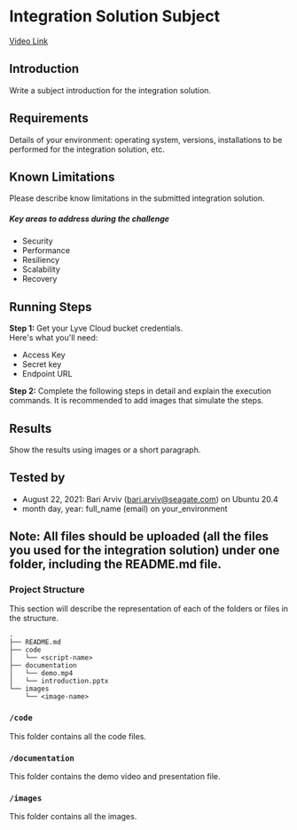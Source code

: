 # Integration Solution Subject

[Video Link](your-link)

## Introduction
Write a subject introduction for the integration solution. 

## Requirements
Details of your environment: operating system, versions, installations to be performed for the integration solution, etc.

## Known Limitations 
Please describe know limitations in the submitted integration solution.

##### Key areas to address during the challenge
* Security
* Performance
* Resiliency 
* Scalability
* Recovery

## Running Steps
**Step 1:** Get your Lyve Cloud bucket credentials.   
Here's what you'll need:
* Access Key
* Secret key
* Endpoint URL

**Step 2:** 
Complete the following steps in detail and explain the execution commands. It is recommended to add images that simulate the steps.

## Results 
Show the results using images or a short paragraph.

## Tested by
* August 22, 2021: Bari Arviv (bari.arviv@seagate.com) on Ubuntu 20.4
* month day, year: full_name (email) on your_environment

## **Note:** All files should be uploaded (all the files you used for the integration solution) under one folder, including the README.md file. 
### Project Structure

This section will describe the representation of each of the folders or files in the structure.
```
.
├── README.md
├── code
│   └── <script-name>
├── documentation
│   └── demo.mp4
│   └── introduction.pptx
└── images
    └── <image-name>
```

### `/code`
This folder contains all the code files.

### `/documentation`
This folder contains the demo video and presentation file.

### `/images`
This folder contains all the images.
